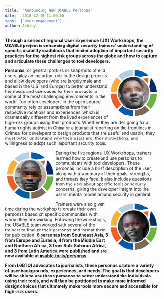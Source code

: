 ```yaml
---
title:  "Announcing New USABLE Personas"
date:   2018-12-28 11:00:00
tags:  ["user-engagement"]
author: Ashley
---
```


**Through a series of regional User Experience (UX) Workshops, the USABLE project is enhancing digital security trainers’ understanding of specific usability roadblocks that hinder adoption of important security practices for the highest risk groups across the globe and how to capture and articulate these challenges to tool developers.**

<a href="/personas/sd_fatima" title="Persona: Fatima from Sudan"><img src="/static/images/personas/sd-fatima.png" alt="Persona: Fatima from Sudan" style="float: right; margin: .5em; border: 0; width: 30%"/></a>**Personas**, or general profiles or snapshots of end users, play an important role in the design process and allow developers (who are largely male and based in the U.S. and Europe) to better understand the needs and use-cases for their products in some of the most challenging environments in the world. Too often developers in the open source community rely on assumptions from their respective locations and experiences, which is dramatically different from the lived experiences of high-risk groups using their products. Whether they are designing for a human rights activist in China or a journalist reporting on the frontlines in Crimea, for developers to design products that are useful and usable, they must better understand who their users are, their motivations, and willingness to adopt such important security tools.

<a href="/personas/cu_yasmany" title="Persona: Yasmany from Cuba"><img src="/static/images/personas/cu-yasmany.png" alt="Persona: Yasmany from Cuba" style="float: left; margin: .5em; border: 0; width: 30%"/></a> During the five regional UX Workshops, trainers learned how to create and use personas to communicate with tool developers. These personas include a brief description of the user, along with a summary of their goals, strengths, and threats they face. It also includes questions from the user about specific tools or security concerns, giving the developer insight into the users’ mental model around security in general.  

<a href="/personas/ky_alexandria" title="Persona: Alexandria from Kenya"><img src="/static/images/personas/ky-alexandria.png" alt="Persona: Alexandria from Kenya" style="float: right; margin: .5em; border: 0; width: 30%"/></a>Trainers were also given time during the workshop to create their own personas based on specific communities with whom they are working. Following the workshops, the USABLE team worked with several of the trainers to finalize their personas and format them for publication. **6 personas from Southeast Asia, 5 from Europe and Eurasia, 4 from the Middle East and Northern Africa, 3 from Sub-Saharan Africa, and 3 from Latin America were published and are now available at [usable.tools/personas](/personas).**

**From LGBTQI advocates to journalists, these personas capture a variety of user backgrounds, experiences, and needs. The goal is that developers will be able to use these personas to better understand the individuals using their tools, and will then be positioned to make more informed design choices that ultimately make tools more secure and accessible for high-risk users.**
